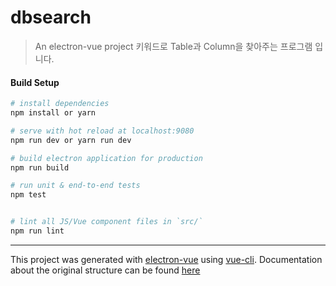 # dbsearch

> An electron-vue project
> 키워드로 Table과 Column을 찾아주는 프로그램 입니다.

#### Build Setup

``` bash
# install dependencies
npm install or yarn

# serve with hot reload at localhost:9080
npm run dev or yarn run dev

# build electron application for production
npm run build

# run unit & end-to-end tests
npm test


# lint all JS/Vue component files in `src/`
npm run lint

```

---

This project was generated with [electron-vue](https://github.com/SimulatedGREG/electron-vue) using [vue-cli](https://github.com/vuejs/vue-cli). Documentation about the original structure can be found [here](https://simulatedgreg.gitbooks.io/electron-vue/content/index.html)